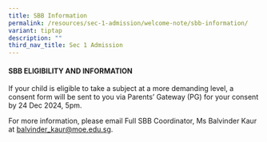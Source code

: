 ```yaml
---
title: SBB Information
permalink: /resources/sec-1-admission/welcome-note/sbb-information/
variant: tiptap
description: ""
third_nav_title: Sec 1 Admission
---
```

<h4>SBB ELIGIBILITY AND INFORMATION</h4>
<p>If your child is eligible to take a subject at a more demanding level,
a consent form will be sent to you via Parents’ Gateway (PG) for your consent
by 24 Dec 2024, 5pm.</p>
<p>For more information, please email Full SBB Coordinator, Ms Balvinder
Kaur at <a href="mailto:balvinder_kaur@moe.edu.sg" rel="noopener noreferrer nofollow" target="_blank">balvinder_kaur@moe.edu.sg</a>.</p>